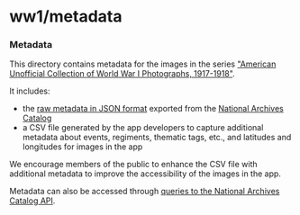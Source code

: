 # ww1/metadata

### Metadata

This directory contains metadata for the images in the series ["American Unofficial Collection of World War I Photographs, 1917-1918"](https://catalog.archives.gov/id/533461).

It includes: 
* the [raw metadata in JSON format](https://github.com/usnationalarchives/Wartime-Films-Project/blob/master/ww1/metadata/165-ww-catalog-export.zip) exported from the [National Archives Catalog](https://catalog.archives.gov/)
* a CSV file generated by the app developers to capture additional metadata about events, regiments, thematic tags, etc., and latitudes and longitudes for images in the app

We encourage members of the public to enhance the CSV file with additional metadata to improve the accessibility of the images in the app.

Metadata can also be accessed through [queries to the National Archives Catalog API](https://github.com/usnationalarchives/Wartime-Films-Project/tree/master/ww1#national-archives-catalog-api).
